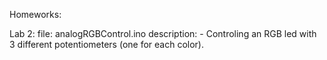 Homeworks:

Lab 2:
file: analogRGBControl.ino
description:
	- Controling an RGB led with 3 different potentiometers (one for each color).